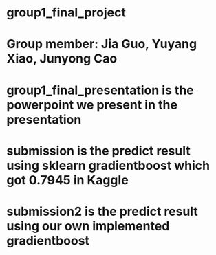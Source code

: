 # group1_final_project
# Group member: Jia Guo, Yuyang Xiao, Junyong Cao
  # group1_final_presentation is the powerpoint we present in the presentation
  # submission is the predict result using sklearn gradientboost which got 0.7945 in Kaggle
  # submission2 is the predict result using our own implemented gradientboost 
